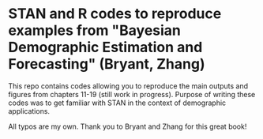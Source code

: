 # STAN and R codes to reproduce examples from "Bayesian Demographic Estimation and Forecasting" (Bryant, Zhang)

This repo contains codes allowing you to reproduce the main outputs and figures from chapters 11-19 (still work in progress).  Purpose of writing these codes was to get familiar with STAN in the context of demographic applications.

All typos are my own.
Thank you to Bryant and Zhang for this great book!  